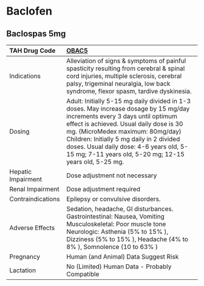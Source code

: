 # Baclofen

## Baclospas 5mg

| TAH Drug Code      | [**OBAC5**](https://www.tahsda.org.tw/drugs/hissearch.php?drug_code=OBAC5)                                                                                                                                                                                                                                                                                |
|:-------------------|:----------------------------------------------------------------------------------------------------------------------------------------------------------------------------------------------------------------------------------------------------------------------------------------------------------------------------------------------------------|
| Indications        | Alleviation of signs & symptoms of painful spasticity resulting from cerebral & spinal cord injuries, multiple sclerosis, cerebral palsy, trigeminal neuralgia, low back syndrome, flexor spasm, tardive dyskinesia.                                                                                                                                      |
| Dosing             | Adult: Initially 5-15 mg daily divided in 1-3 doses. May increase dosage by 15 mg/day increments every 3 days until optimum effect is achieved. Usual daily dose is 30 mg. (MicroMedex maximum: 80mg/day) Children: Initially 5 mg daily in 2 divided doses. Usual daily dose: 4-6 years old, 5-15 mg; 7-11 years old, 5-20 mg; 12-15 years old, 5-25 mg. |
| Hepatic Impairment | Dose adjustment not necessary                                                                                                                                                                                                                                                                                                                             |
| Renal Impairment   | Dose adjustment required                                                                                                                                                                                                                                                                                                                                  |
| Contraindications  | Epilepsy or convulsive disorders.                                                                                                                                                                                                                                                                                                                         |
| Adverse Effects    | Sedation, headache, GI disturbances. Gastrointestinal: Nausea, Vomiting Musculoskeletal: Poor muscle tone Neurologic: Asthenia (5% to 15% ), Dizziness (5% to 15% ), Headache (4% to 8% ), Somnolence (10 to 63% )                                                                                                                                        |
| Pregnancy          | Human (and Animal) Data Suggest Risk                                                                                                                                                                                                                                                                                                                      |
| Lactation          | No (Limited) Human Data - Probably Compatible                                                                                                                                                                                                                                                                                                             |

